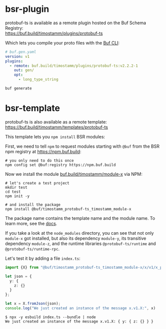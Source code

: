 bsr-plugin
==========

protobuf-ts is available as a remote plugin hosted on the Buf Schema Registry:  
https://buf.build/timostamm/plugins/protobuf-ts


Which lets you compile your proto files with the [Buf CLI](https://docs.buf.build/installation):

```yaml
# buf.gen.yaml
version: v1
plugins:
  - remote: buf.build/timostamm/plugins/protobuf-ts:v2.2.2-1
    out: gen/
    opt:
      - long_type_string
```

```sh
buf generate
```

bsr-template
============

protobuf-ts is also available as a remote template:
https://buf.build/timostamm/templates/protobuf-ts

This template lets you `npm install` BSR modules: 

First, we need to tell `npm` to request modules starting with `@buf` 
from the BSR npm registry at https://npm.buf.build:

```shell
# you only need to do this once
npm config set @buf:registry https://npm.buf.build
```

Now we install the module [buf.build/timostamm/module-x](https://buf.build/timostamm/module-x/docs)
via NPM:

```shell
# let's create a test project
mkdir test
cd test
npm init -y

# and install the package
npm install @buf/timostamm_protobuf-ts_timostamm_module-x
```

The package name contains the template name and the module name.
To learn more, see the [docs](https://docs.buf.build/bsr/remote-generation/js#package-names).

If you take a look at the `node_modules` directory, you can see that
not only `module-x` got installed, but also its dependency `module-y`,
its transitive dependency `module-z`, and the runtime libraries 
`@protobuf-ts/runtime` and `@protobuf-ts/runtime-rpc`.

Let's test it by adding a file `index.ts`:

```typescript
import {X} from "@buf/timostamm_protobuf-ts_timostamm_module-x/x/v1/x_pb";

let json = {
  y: {
    z: {}
  }
};

let x = X.fromJson(json);
console.log("We just created an instance of the message x.v1.X:", x)
```

```shell
$ npx -y esbuild index.ts --bundle | node
We just created an instance of the message x.v1.X: { y: { z: {} } }
```

